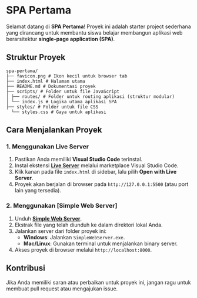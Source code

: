 # SPA Pertama

Selamat datang di **SPA Pertama**! Proyek ini adalah starter project sederhana yang dirancang untuk membantu siswa belajar membangun aplikasi web berarsitektur **single-page application (SPA)**.

## Struktur Proyek

```shell
spa-pertama/
├── favicon.png # Ikon kecil untuk browser tab
├── index.html # Halaman utama
├── README.md # Dokumentasi proyek
├── scripts/ # Folder untuk file JavaScript
│ ├── routes/ # Folder untuk routing aplikasi (struktur modular)
│ └── index.js # Logika utama aplikasi SPA
├── styles/ # Folder untuk file CSS
  └── styles.css # Gaya untuk aplikasi
```

## Cara Menjalankan Proyek

### 1. Menggunakan Live Server

1. Pastikan Anda memiliki **Visual Studio Code** terinstal.
2. Instal ekstensi [**Live Server**](https://marketplace.visualstudio.com/items?itemName=ritwickdey.LiveServer) melalui marketplace Visual Studio Code.
3. Klik kanan pada file `index.html` di sidebar, lalu pilih **Open with Live Server**.
4. Proyek akan berjalan di browser pada `http://127.0.0.1:5500` (atau port lain yang tersedia).

### 2. Menggunakan [Simple Web Server]

1. Unduh [**Simple Web Server**](https://simplewebserver.org).
2. Ekstrak file yang telah diunduh ke dalam direktori lokal Anda.
3. Jalankan server dari folder proyek ini:
   - **Windows**: Jalankan `SimpleWebServer.exe`.
   - **Mac/Linux**: Gunakan terminal untuk menjalankan binary server.
4. Akses proyek di browser melalui `http://localhost:8000`.

## Kontribusi

Jika Anda memiliki saran atau perbaikan untuk proyek ini, jangan ragu untuk membuat pull request atau mengajukan issue.
